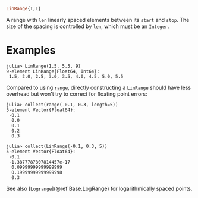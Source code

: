 ```julia
LinRange{T,L}
```

A range with `len` linearly spaced elements between its `start` and `stop`. The size of the spacing is controlled by `len`, which must be an `Integer`.

# Examples

```jldoctest
julia> LinRange(1.5, 5.5, 9)
9-element LinRange{Float64, Int64}:
 1.5, 2.0, 2.5, 3.0, 3.5, 4.0, 4.5, 5.0, 5.5
```

Compared to using [`range`](@ref), directly constructing a `LinRange` should have less overhead but won't try to correct for floating point errors:

```jldoctest
julia> collect(range(-0.1, 0.3, length=5))
5-element Vector{Float64}:
 -0.1
  0.0
  0.1
  0.2
  0.3

julia> collect(LinRange(-0.1, 0.3, 5))
5-element Vector{Float64}:
 -0.1
 -1.3877787807814457e-17
  0.09999999999999999
  0.19999999999999998
  0.3
```

See also [`Logrange`](@ref Base.LogRange) for logarithmically spaced points.
